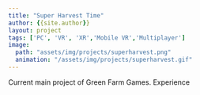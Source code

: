 ```yaml
---
title: "Super Harvest Time"
author: {{site.author}}
layout: project
tags: ['PC', 'VR', 'XR','Mobile VR','Multiplayer']
image:
  path: "assets/img/projects/superharvest.png"
  animation: "/assets/img/projects/superharvest.gif"
---
```


Current main project of Green Farm Games. Experience
